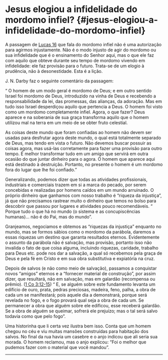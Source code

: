 # Jesus elogiou a infidelidade do mordomo infiel? {#jesus-elogiou-a-infidelidade-do-mordomo-infiel}

A passagem de [Lucas 16](http://bibliaonline.com.br/acf/lc/16) que fala do mordomo infiel não é uma autorização para agirmos injustamente. Não é o modo injusto de agir do mordomo ou sua infidelidade que é o ensinamento do Senhor aqui, mas o que ele faz com aquilo que obteve durante seu tempo de mordomo vivendo em infidelidade: ele faz provisão para o futuro. Trata-se de um elogio à prudência, não à desonestidade. Esta é a lição.

J. N. Darby faz o seguinte comentário da passagem:

“ O homem de um modo geral é mordomo de Deus; e em outro sentido Israel foi mordomo de Deus, introduzido na vinha de Deus e recebendo a responsabilidade da lei, das promessas, das alianças, da adoração. Mas em tudo isso Israel desperdiçou aquilo que pertencia a Deus. O homem foi visto como um mordomo completamente infiel. Agora, o que fazer? Deus aparece e na soberania de sua graça transforma aquilo que o homem utilizou mal na terra em um meio de se obter fruto celestial.

As coisas deste mundo que foram confiadas ao homem não devem ser usadas para desfrutar agora deste mundo, o qual está totalmente separado de Deus, mas tendo em vista o futuro. Não devemos buscar possuir as coisas agora, mas usá-las corretamente para fazer uma provisão para outro tempo. É melhor transformar tudo em um amigo que servirá em outra ocasião do que juntar dinheiro para o agora. O homem que aparece aqui está destinado à destruição. Portanto, no presente o homem é um mordomo fora do lugar que lhe foi confiado.”

Generalizando, podemos dizer que todas as atividades profissionais, industriais e comerciais trazem em si a marca do pecado, por serem concebidas e realizadas por homens caídos em um mundo arruinado. O próprio dinheiro que ganhamos com nosso trabalho é “riqueza da injustiça”, já que não precisamos rastrear muito o dinheiro que temos no bolso para descobrir que passou por lugares e atividades pouco recomendáveis. “ Porque tudo o que há no mundo (o sistema e as concupiscências humanas)... não é do Pai, mas do mundo”.

Granjeamos, negociamos e obtemos as “riquezas da injustiça” enquanto no mundo, mas se formos sábios como o mordomo da parábola, daremos a essas riquezas um destino que garanta resultados eternos. Evidentemente o assunto da parábola não é salvação, mas provisão, portanto isso não invalida o fato de que coisa alguma, incluindo riquezas, caridade, trabalho para Deus etc. pode nos dar a salvação, a qual só recebemos pela graça de Deus e pela fé em Cristo e em sua obra substitutiva e expiatória na cruz.

Depois de salvos (e não como meio de salvação), passamos a conquistar novos “amigos” eternos e a “fornecer material de construção”, por assim dizer, que resultará, não em salvação, mas em galardão (recompensa ou prêmio). ([1 Co 3:12-15](http://bibliaonline.com.br/acf/1co/3/12-15)) “ E, se alguém sobre este fundamento levanta um edifício de ouro, prata, pedras preciosas, madeira, feno, palha, a obra de cada um se manifestará; pois aquele dia a demonstrará, porque será revelada no fogo, e o fogo provará qual seja a obra de cada um. Se permanecer a obra que alguém sobre ele edificou, esse receberá galardão. Se a obra de alguém se queimar, sofrerá ele prejuízo; mas o tal será salvo todavia como que pelo fogo”.

Uma historinha que li certa vez ilustra bem isso. Conta que um homem chegou no céu e viu muitas mansões construídas para habitação dos salvos. No final da rua havia um casebre e o anjo indicou que ali seria sua morada. O homem reclamou, mas o anjo explicou: “Foi o melhor que pudemos fazer com o material que você mandou”.

*****